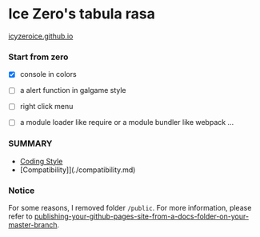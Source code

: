 # Ice Zero's tabula rasa

[icyzeroice.github.io](https://icyzeroice.github.io/)

### Start from zero

- [x] console in colors

- [ ] a alert function in galgame style

- [ ] right click menu

- [ ] a module loader like require or a module bundler like webpack ...

### SUMMARY

- [Coding Style](./coding-style.md)
- [Compatibility]](./compatibility.md)

### Notice

For some reasons, I removed folder `/public`. For more information, please refer to [publishing-your-github-pages-site-from-a-docs-folder-on-your-master-branch](https://help.github.com/articles/configuring-a-publishing-source-for-github-pages/#publishing-your-github-pages-site-from-a-docs-folder-on-your-master-branch).
